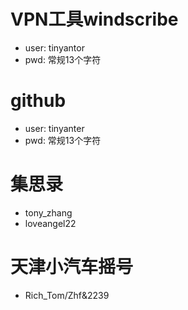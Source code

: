 # VPN工具windscribe
- user: tinyantor
- pwd: 常规13个字符

# github
- user: tinyanter
- pwd: 常规13个字符

# 集思录
- tony_zhang
- loveangel22

# 天津小汽车摇号
- Rich_Tom/Zhf&2239